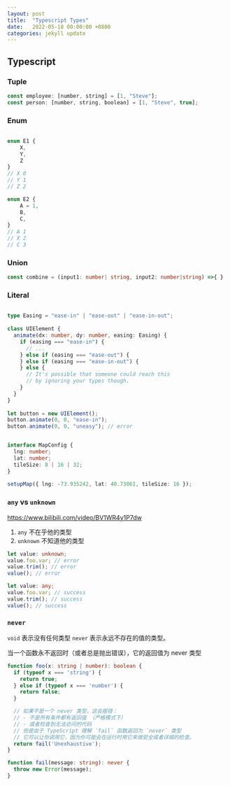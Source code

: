 ```yaml
---
layout: post
title:  "Typescript Types"
date:   2022-05-18 00:00:00 +0800
categories: jekyll update
---
```


## Typescript

### Tuple

```js
const employee: [number, string] = [1, "Steve"];
const person: [number, string, boolean] = [1, "Steve", true];
```

### Enum

```typescript

enum E1 { 
    X,
    Y, 
    Z 
}
// X 0
// Y 1
// Z 2

enum E2 {
    A = 1,
    B,
    C,
}
// A 1
// X 2
// C 3
```


### Union

```typescript
const combine = (input1: number| string, input2: number|string) =>{ }
```

### Literal

```typescript

type Easing = "ease-in" | "ease-out" | "ease-in-out";
 
class UIElement {
  animate(dx: number, dy: number, easing: Easing) {
    if (easing === "ease-in") {
      // ...
    } else if (easing === "ease-out") {
    } else if (easing === "ease-in-out") {
    } else {
      // It's possible that someone could reach this
      // by ignoring your types though.
    }
  }
}
 
let button = new UIElement();
button.animate(0, 0, "ease-in");
button.animate(0, 0, "uneasy"); // error


```


```typescript

interface MapConfig {
  lng: number;
  lat: number;
  tileSize: 8 | 16 | 32;
}
 
setupMap({ lng: -73.935242, lat: 40.73061, tileSize: 16 });

```


### `any` vs `unknown`

https://www.bilibili.com/video/BV1WR4y1P7dw

1. `any` 不在乎他的类型
2. `unknown` 不知道他的类型


```typescript
let value: unknown;
value.foo.var; // error
value.trim(); // error
value(); // error
```

```typescript
let value: any;
value.foo.var; // success
value.trim(); // success
value(); // success
```

### `never`

`void` 表示没有任何类型
`never` 表示永远不存在的值的类型。

当一个函数永不返回时（或者总是抛出错误），它的返回值为 never 类型

```typescript
function foo(x: string | number): boolean {
  if (typeof x === 'string') {
    return true;
  } else if (typeof x === 'number') {
    return false;
  }

  // 如果不是一个 never 类型，这会报错：
  // - 不是所有条件都有返回值 （严格模式下）
  // - 或者检查到无法访问的代码
  // 但是由于 TypeScript 理解 `fail` 函数返回为 `never` 类型
  // 它可以让你调用它，因为你可能会在运行时用它来做安全或者详细的检查。
  return fail('Unexhaustive');
}

function fail(message: string): never {
  throw new Error(message);
}
```
